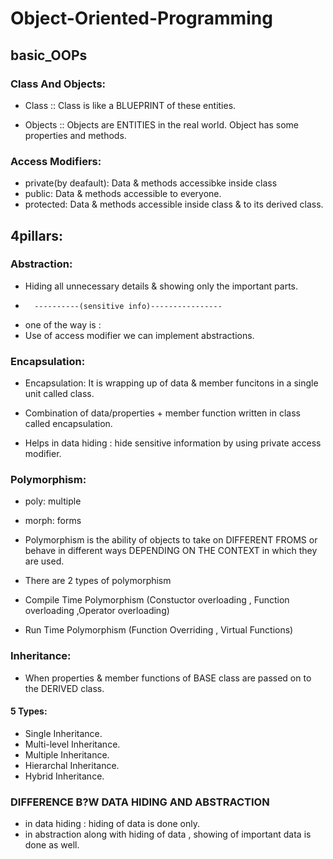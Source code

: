 # Object-Oriented-Programming


## basic_OOPs

### Class And Objects:
- Class :: Class is like a BLUEPRINT of these entities.

- Objects :: Objects are ENTITIES in the real world. Object has some properties and methods.

### Access Modifiers:
 - private(by deafault): Data & methods accessibke inside class
- public: Data & methods accessible to everyone.
- protected: Data & methods accessible inside class & to its derived class.



## 4pillars:

### Abstraction:
- Hiding all unnecessary details & showing only the important parts.
 -       ----------(sensitive info)----------------
- one of the way is :
- Use of access modifier we can implement abstractions.

### Encapsulation:
- Encapsulation: It is wrapping up of data & member funcitons in a single unit called class.
 - Combination of  data/properties + member function  written in class called encapsulation.

- Helps in data hiding : hide sensitive information by using private access modifier.
   
### Polymorphism:
- poly: multiple
 - morph: forms 

- Polymorphism is the ability of objects to take on  DIFFERENT FROMS or behave in different ways DEPENDING ON THE CONTEXT in which they are used.

- There are 2 types of polymorphism

- Compile Time Polymorphism (Constuctor overloading , Function overloading ,Operator overloading)

- Run Time Polymorphism (Function Overriding , Virtual Functions)

### Inheritance:
- When properties & member functions of BASE class are passed on to the DERIVED class.
####  5 Types:
- Single Inheritance.
- Multi-level Inheritance.
- Multiple  Inheritance.
- Hierarchal Inheritance.
- Hybrid Inheritance.

### **DIFFERENCE B?W DATA HIDING AND ABSTRACTION**

- in data hiding : hiding of data is done only.
- in abstraction along with hiding of data , showing of important data is done as well.
